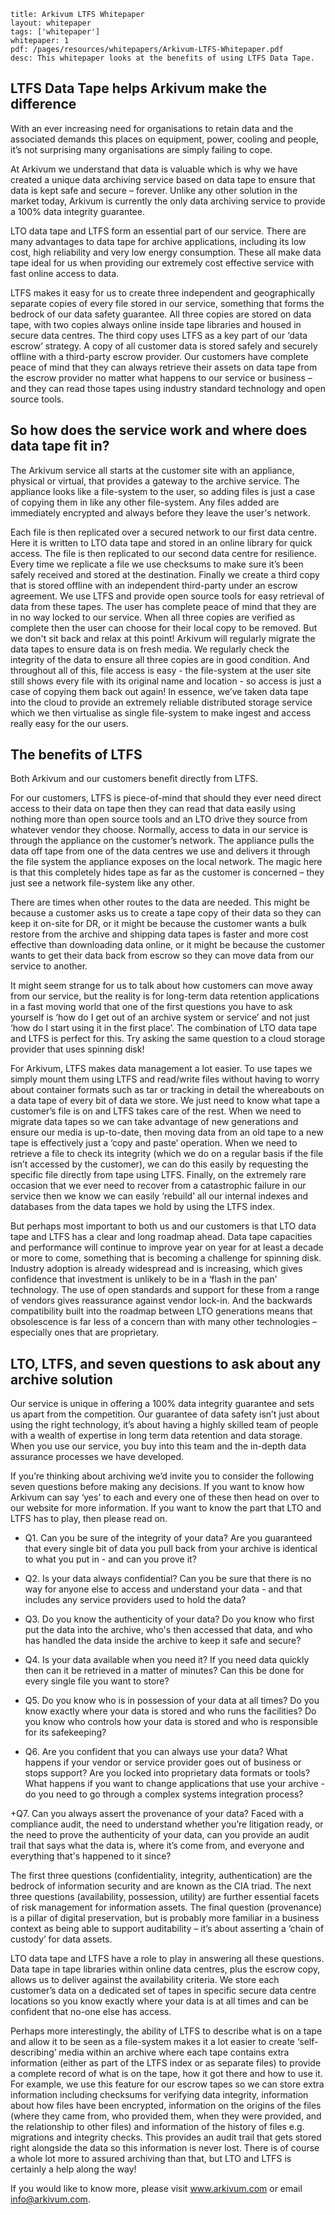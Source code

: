 ```title: Arkivum LTFS Whitepaperlayout: whitepapertags: ['whitepaper']whitepaper: 1pdf: /pages/resources/whitepapers/Arkivum-LTFS-Whitepaper.pdfdesc: This whitepaper looks at the benefits of using LTFS Data Tape.```## LTFS Data Tape helps Arkivum make the differenceWith an ever increasing need for organisations to retain data and the associated demands this places on equipment, power, cooling and people, it’s not surprising many organisations are simply failing to cope.At Arkivum we understand that data is valuable which is why we have created a unique data archiving service based on data tape to ensure that data is kept safe and secure – forever. Unlike any other solution in the market today, Arkivum is currently the only data archiving service to provide a 100% data integrity guarantee.LTO data tape and LTFS form an essential part of our service. There are many advantages to data tape for archive applications, including its low cost, high reliability and very low energy consumption. These all make data tape ideal for us when providing our extremely cost effective service with fast online access to data.LTFS makes it easy for us to create three independent and geographically separate copies of every file stored in our service, something that forms the bedrock of our data safety guarantee. All three copies are stored on data tape, with two copies always online inside tape libraries and housed in secure data centres.The third copy uses LTFS as a key part of our ‘data escrow’ strategy. A copy of all customer data is stored safely and securely offline with a third-party escrow provider. Our customers have complete peace of mind that they can always retrieve their assets on data tape from the escrow provider no matter what happens to our service or business – and they can read those tapes using industry standard technology and open source tools.## So how does the service work and where does data tape fit in?The Arkivum service all starts at the customer site with an appliance, physical or virtual, that provides a gateway to the archive service. The appliance looks like a file-system to the user, so adding files is just a case of copying them in like any other file-system. Any files added are immediately encrypted and always before they leave the user's network.  Each file is then replicated over a secured network to our first data centre. Here it is written to LTO data tape and stored in an online library for quick access. The file is then replicated to our second data centre for resilience. Every time we replicate a file we use checksums to make sure it’s been safely received and stored at the destination.Finally we create a third copy that is stored offline with an independent third-party under an escrow agreement. We use LTFS and provide open source tools for easy retrieval of data from these tapes. The user has complete peace of mind that they are in no way locked to our service. When all three copies are verified as complete then the user can choose for their local copy to be removed.But we don't sit back and relax at this point! Arkivum will regularly migrate the data tapes to ensure data is on fresh media. We regularly check the integrity of the data to ensure all three copies are in good condition.And throughout all of this, file access is easy - the file-system at the user site still shows every file with its original name and location - so access is just a case of copying them back out again! In essence, we’ve taken data tape into the cloud to provide an extremely reliable distributed storage service which we then virtualise as single file-system to make ingest and access really easy for the our users.## The benefits of LTFSBoth Arkivum and our customers benefit directly from LTFS.For our customers, LTFS is piece-of-mind that should they ever need direct access to their data on tape then they can read that data easily using nothing more than open source tools and an LTO drive they source from whatever vendor they choose. Normally, access to data in our service is through the appliance on the customer’s network. The appliance pulls the data off tape from one of the data centres we use and delivers it through the file system the appliance exposes on the local network. The magic here is that this completely hides tape as far as the customer is concerned – they just see a network file-system like any other.There are times when other routes to the data are needed. This might be because a customer asks us to create a tape copy of their data so they can keep it on-site for DR, or it might be because the customer wants a bulk restore from the archive and shipping data tapes is faster and more cost effective than downloading data online, or it might be because the customer wants to get their data back from escrow so they can move data from our service to another.It might seem strange for us to talk about how customers can move away from our service, but the reality is for long-term data retention applications in a fast moving world that one of the first questions you have to ask yourself is ‘how do I get out of an archive system or service’ and not just ‘how do I start using it in the first place’. The combination of LTO data tape and LTFS is perfect for this. Try asking the same question to a cloud storage provider that uses spinning disk!For Arkivum, LTFS makes data management a lot easier. To use tapes we simply mount them using LTFS and read/write files without having to worry about container formats such as tar or tracking in detail the whereabouts on a data tape of every bit of data we store. We just need to know what tape a customer’s file is on and LTFS takes care of the rest. When we need to migrate data tapes so we can take advantage of new generations and ensure our media is up-to-date, then moving data from an old tape to a new tape is effectively just a ‘copy and paste’ operation. When we need to retrieve a file to check its integrity (which we do on a regular basis if the file isn’t accessed by the customer), we can do this easily by requesting the specific file directly from tape using LTFS. Finally, on the extremely rare occasion that we ever need to recover from a catastrophic failure in our service then we know we can easily ‘rebuild’ all our internal indexes and databases from the data tapes we hold by using the LTFS index.But perhaps most important to both us and our customers is that LTO data tape and LTFS has a clear and long roadmap ahead. Data tape capacities and performance will continue to improve year on year for at least a decade or more to come, something that is becoming a challenge for spinning disk. Industry adoption is already widespread and is increasing, which gives confidence that investment is unlikely to be in a ‘flash in the pan’ technology. The use of open standards and support for these from a range of vendors gives reassurance against vendor lock-in. And the backwards compatibility built into the roadmap between LTO generations means that obsolescence is far less of a concern than with many other technologies – especially ones that are proprietary.## LTO, LTFS, and seven questions to ask about any archive solutionOur service is unique in offering a 100% data integrity guarantee and sets us apart from the competition. Our guarantee of data safety isn’t just about using the right technology, it’s about having a highly skilled team of people with a wealth of expertise in long term data retention and data storage. When you use our service, you buy into this team and the in-depth data assurance processes we have developed.If you’re thinking about archiving we’d invite you to consider the following seven questions before making any decisions. If you want to know how Arkivum can say ‘yes’ to each and every one of these then head on over to our website for more information. If you want to know the part that LTO and LTFS has to play, then please read on.+ Q1. Can you be sure of the integrity of your data?Are you guaranteed that every single bit of data you pull back from your archive is identical to what you put in - and can you prove it?+ Q2. Is your data always confidential?Can you be sure that there is no way for anyone else to access and understand your data - and that includes any service providers used to hold the data?+ Q3. Do you know the authenticity of your data?Do you know who first put the data into the archive, who's then accessed that data, and who has handled the data inside the archive to keep it safe and secure?+ Q4. Is your data available when you need it?If you need data quickly then can it be retrieved in a matter of minutes? Can this be done for every single file you want to store?+ Q5. Do you know who is in possession of your data at all times?Do you know exactly where your data is stored and who runs the facilities? Do you know who controls how your data is stored and who is responsible for its safekeeping?+ Q6. Are you confident that you can always use your data?What happens if your vendor or service provider goes out of business or stops support? Are you locked into proprietary data formats or tools? What happens if you want to change applications that use your archive - do you need to go through a complex systems integration process?+Q7. Can you always assert the provenance of your data?Faced with a compliance audit, the need to understand whether you’re litigation ready, or the need to prove the authenticity of your data, can you provide an audit trail that says what the data is, where it’s come from, and everyone and everything that's happened to it since?The first three questions (confidentiality, integrity, authentication) are the bedrock of information security and are known as the CIA triad. The next three questions (availability, possession, utility) are further essential facets of risk management for information assets. The final question (provenance) is a pillar of digital preservation, but is probably more familiar in a business context as being able to support auditability – it’s about asserting a ‘chain of custody’ for data assets.LTO data tape and LTFS have a role to play in answering all these questions. Data tape in tape libraries within online data centres, plus the escrow copy, allows us to deliver against the availability criteria. We store each customer’s data on a dedicated set of tapes in specific secure data centre locations so you know exactly where your data is at all times and can be confident that no-one else has access. Perhaps more interestingly, the ability of LTFS to describe what is on a tape and allow it to be seen as a file-system makes it a lot easier to create ‘self-describing’ media within an archive where each tape contains extra information (either as part of the LTFS index or as separate files) to provide a complete record of what is on the tape, how it got there and how to use it. For example, we use this feature for our escrow tapes so we can store extra information including checksums for verifying data integrity, information about how files have been encrypted, information on the origins of the files (where they came from, who provided them, when they were provided, and the relationship to other files) and information of the history of files e.g. migrations and integrity checks. This provides an audit trail that gets stored right alongside the data so this information is never lost.There is of course a whole lot more to assured archiving than that, but LTO and LTFS is certainly a help along the way! If you would like to know more, please visit www.arkivum.com or email info@arkivum.com.